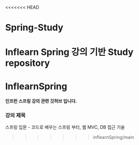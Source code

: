 <<<<<<< HEAD
# Spring-Study
Inflearn Spring 강의 기반 Study repository
=======
# InflearnSpring

#### 인프런 스프링 강의 관련 깃허브 입니다.
   
### 강의 제목

스프링 입문 - 코드로 배우는 스프링 부터, 웹 MVC, DB 접근 기술
>>>>>>> inflearnSpring/main
